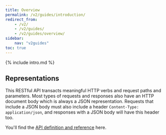 ```yaml
---
title: Overview
permalink: /v2/guides/introduction/
redirect_from:
    - /v2/
    - /v2/guides/
    - /v2/guides/overview/
sidebar:
    nav: "v2guides"
toc: true
---
```


{% include intro.md %}

## Representations

This RESTful API transacts meaningful HTTP verbs and request paths and parameters. Most types of requests and responses also have an HTTP document body which is always a JSON representation. Requests that include a JSON body must also include a header `Content-Type: application/json`, and responses with a JSON body will have this header too.

You'll find the [API definition and reference](/v2/reference/) here.
